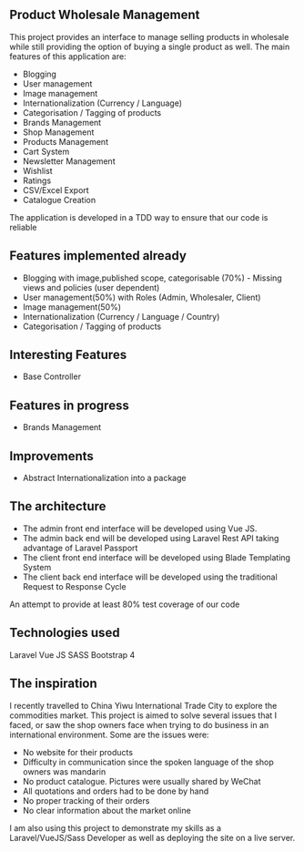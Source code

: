 ## Product Wholesale Management 

This project provides an interface to manage selling products in wholesale while still providing the option of buying a single product as well. The main features of this application are:

- Blogging
- User management
- Image management
- Internationalization (Currency / Language)
- Categorisation / Tagging of products
- Brands Management
- Shop Management
- Products Management
- Cart System
- Newsletter Management
- Wishlist 
- Ratings
- CSV/Excel Export
- Catalogue Creation

The application is developed in a TDD way to ensure that our code is reliable

## Features implemented already
- Blogging with image,published scope, categorisable (70%) - Missing views and policies (user dependent)
- User management(50%)  with Roles (Admin, Wholesaler, Client) 
- Image management(50%) 
- Internationalization (Currency / Language / Country)
- Categorisation / Tagging of products

## Interesting Features
- Base Controller

## Features in progress
- Brands Management

## Improvements
- Abstract Internationalization into a package

## The architecture
- The admin front end interface will be developed using Vue JS.
- The admin back end will be developed using Laravel Rest API taking advantage of Laravel Passport
- The client front end interface will be developed using Blade Templating System
- The client back end interface will be developed using the traditional Request to Response Cycle

An attempt to provide at least 80%  test coverage of our code

## Technologies used
Laravel
Vue JS
SASS
Bootstrap 4

## The inspiration
I recently travelled to China Yiwu International Trade City to explore the commodities market. This project is aimed to solve several issues that I faced, or saw the shop owners face when trying to do business in an international environment. Some are the issues were:
- No website for their products
- Difficulty in communication since the spoken language of the shop owners was mandarin
- No product catalogue. Pictures were usually shared by WeChat
- All quotations and orders had to be done by hand
- No proper tracking of their orders
- No clear information about the market online

I am also using this project to demonstrate my skills as a Laravel/VueJS/Sass Developer as well as deploying the site on a live server.
